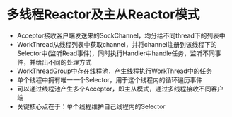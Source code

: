 # 多线程Reactor及主从Reactor模式
* Acceptor接收客户端发送来的SockChannel，均分给不同thread下的列表中
* WorkThread从线程列表中获取channel，并将channel注册到该线程下的Selector中(监听Read事件)，同时执行Handler中handle任务，监听不同事件，并给出不同的处理方式
* WorkThreadGroup中存在线程池，产生线程执行WorkThread中的任务
* 单个线程中拥有唯一一个Selector，用于这个线程内的循环遍历事件
* 可以通过线程池产生多个Acceptor，即主从模式，通过多线程接收不同客户端
* 关键核心点在于：单个线程维护自己线程内的Selector
